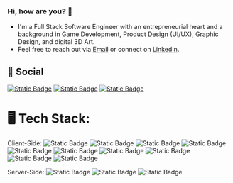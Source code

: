 ### Hi, how are you? 👋
+ I'm a Full Stack Software Engineer with an entrepreneurial heart and a background in Game Development, Product Design (UI/UX), Graphic Design, and digital 3D Art.
+ Feel free to reach out via [Email](mailto:feliz.jovani@gmail.com) or connect on [LinkedIn](https://www.linkedin.com/in/jfeliz/).

## 📱 Social
[![Static Badge](https://img.shields.io/badge/Instagram-logo?logo=Instagram&logoColor=purple&color=C570D6)](https://www.instagram.com/overscopingdev/)
[![Static Badge](https://img.shields.io/badge/LinkedIn-logo?logo=linkedin&logoColor=0A66C2&color=white)](https://www.linkedin.com/in/jfeliz/)
[![Static Badge](https://img.shields.io/badge/Slack-logo?logo=Slack&logoColor=purple&color=101010)](https://join.slack.com/t/professional-contact/shared_invite/zt-20g26e0k4-uJlUWJ7p19j8vTc0mS7prg)

# 🖥 Tech Stack:
Client-Side:
![Static Badge](https://img.shields.io/badge/React-logo?style=flat-square&logo=react&logoColor=00CCFF&color=101010)
![Static Badge](https://img.shields.io/badge/JavaScript-logo?style=flat-square&logo=javascript&logoColor=yellow&color=grey)
![Static Badge](https://img.shields.io/badge/HTML-logo?style=flat-square&logo=html5&logoColor=orange-red&color=white)
![Static Badge](https://img.shields.io/badge/CSS-logo?style=flat-square&logo=css3&logoColor=blue&color=white)
![Static Badge](https://img.shields.io/badge/Bootstrap-logo?style=flat-square&logo=bootstrap&logoColor=purple&color=B7A3D8)
![Static Badge](https://img.shields.io/badge/Next.js-logo?style=flat-square&logo=next.js&logoColor=black&color=white)
![Static Badge](https://img.shields.io/badge/Node.js-logo?style=flat-square&logo=node.js&logoColor=white&color=6DA55F)
![Static Badge](https://img.shields.io/badge/NPM-logo?style=flat-square&logo=npm&logoColor=white&color=black)
![Static Badge](https://img.shields.io/badge/Firebase-logo?style=flat-square&logo=firebase&logoColor=yellow&color=1A73E8)
![Static Badge](https://img.shields.io/badge/Figma-logo?style=flat-square&logo=figma&color=101010)

Server-Side:
![Static Badge](https://img.shields.io/badge/C%23-logo?style=flat-square&logo=csharp&logoColor=white&color=purple)
![Static Badge](https://img.shields.io/badge/framework-logo?style=flat-square&logo=.net&logoColor=white&color=C570D6)
![Static Badge](https://img.shields.io/badge/RestAPI-logo?style=flat-square&logo=PostgreSQL&logoColor=white&label=PostgreSQL&labelColor=316192&color=black)



<!--
**JFelz/jfelz** is a ✨ _special_ ✨ repository because its `README.md` (this file) appears on your GitHub profile.

Here are some ideas to get you started:

- 🔭 I’m currently working on ...
- 🌱 I’m currently learning ...
- 👯 I’m looking to collaborate on ...
- 🤔 I’m looking for help with ...
- 💬 Ask me about ...
- 📫 How to reach me: ...
- 😄 Pronouns: ...
- ⚡ Fun fact: ...
-->
